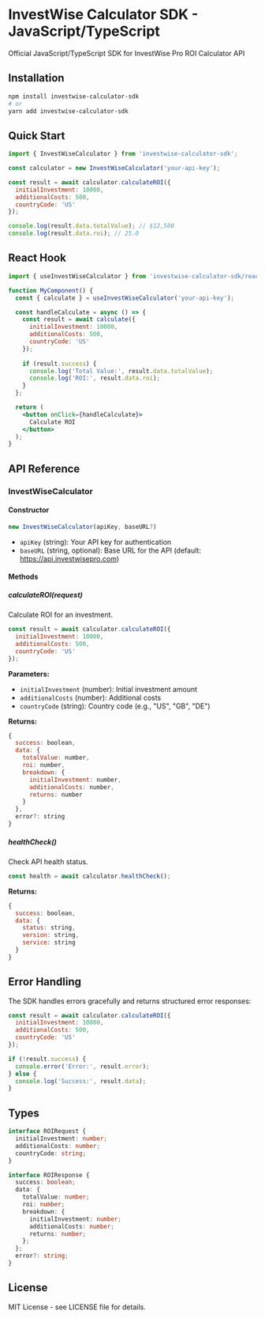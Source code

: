 # InvestWise Calculator SDK - JavaScript/TypeScript

Official JavaScript/TypeScript SDK for InvestWise Pro ROI Calculator API

## Installation

```bash
npm install investwise-calculator-sdk
# or
yarn add investwise-calculator-sdk
```

## Quick Start

```javascript
import { InvestWiseCalculator } from 'investwise-calculator-sdk';

const calculator = new InvestWiseCalculator('your-api-key');

const result = await calculator.calculateROI({
  initialInvestment: 10000,
  additionalCosts: 500,
  countryCode: 'US'
});

console.log(result.data.totalValue); // $12,500
console.log(result.data.roi); // 25.0
```

## React Hook

```jsx
import { useInvestWiseCalculator } from 'investwise-calculator-sdk/react';

function MyComponent() {
  const { calculate } = useInvestWiseCalculator('your-api-key');

  const handleCalculate = async () => {
    const result = await calculate({
      initialInvestment: 10000,
      additionalCosts: 500,
      countryCode: 'US'
    });
    
    if (result.success) {
      console.log('Total Value:', result.data.totalValue);
      console.log('ROI:', result.data.roi);
    }
  };

  return (
    <button onClick={handleCalculate}>
      Calculate ROI
    </button>
  );
}
```

## API Reference

### InvestWiseCalculator

#### Constructor

```javascript
new InvestWiseCalculator(apiKey, baseURL?)
```

- `apiKey` (string): Your API key for authentication
- `baseURL` (string, optional): Base URL for the API (default: https://api.investwisepro.com)

#### Methods

##### calculateROI(request)

Calculate ROI for an investment.

```javascript
const result = await calculator.calculateROI({
  initialInvestment: 10000,
  additionalCosts: 500,
  countryCode: 'US'
});
```

**Parameters:**
- `initialInvestment` (number): Initial investment amount
- `additionalCosts` (number): Additional costs
- `countryCode` (string): Country code (e.g., "US", "GB", "DE")

**Returns:**
```javascript
{
  success: boolean,
  data: {
    totalValue: number,
    roi: number,
    breakdown: {
      initialInvestment: number,
      additionalCosts: number,
      returns: number
    }
  },
  error?: string
}
```

##### healthCheck()

Check API health status.

```javascript
const health = await calculator.healthCheck();
```

**Returns:**
```javascript
{
  success: boolean,
  data: {
    status: string,
    version: string,
    service: string
  }
}
```

## Error Handling

The SDK handles errors gracefully and returns structured error responses:

```javascript
const result = await calculator.calculateROI({
  initialInvestment: 10000,
  additionalCosts: 500,
  countryCode: 'US'
});

if (!result.success) {
  console.error('Error:', result.error);
} else {
  console.log('Success:', result.data);
}
```

## Types

```typescript
interface ROIRequest {
  initialInvestment: number;
  additionalCosts: number;
  countryCode: string;
}

interface ROIResponse {
  success: boolean;
  data: {
    totalValue: number;
    roi: number;
    breakdown: {
      initialInvestment: number;
      additionalCosts: number;
      returns: number;
    };
  };
  error?: string;
}
```

## License

MIT License - see LICENSE file for details.